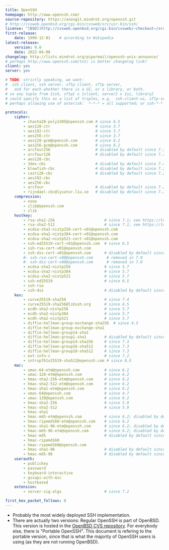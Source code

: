 ```yaml
---
title: OpenSSH
homepage: http://www.openssh.com/
source-repository: https://anongit.mindrot.org/openssh.git
# http://cvsweb.openbsd.org/cgi-bin/cvsweb/src/usr.bin/ssh/
license: "[BSD](http://cvsweb.openbsd.org/cgi-bin/cvsweb/~checkout~/src/usr.bin/ssh/LICENCE)"
first-release:
    date: 1999-12-01    # according to Wikipedia
latest-release:
    version: 9.0
    date: 2022-04-08
changelog: http://lists.mindrot.org/pipermail/openssh-unix-announce/
# perhaps http://www.openssh.com/txt/ is better changelog link?
client: yes
server: yes

# TODO: strictly speaking, we want:
#  ssh client, ssh server, sftp client, sftp server,
#   and for each whether there is a UI, or a library, or both.
# so any tuple from {ssh, sftp} x {client, server} x {ui, library}
# could specify this as a list of triples, e.g.  ssh-client-ui, sftp-server-library
# perhaps allowing use of asterisk:  *-*-* = all supported; or ssh-*-* for all ssh variants supported, etc.

protocols:
    cipher:
        - chacha20-poly1305@openssh.com # since 6.5
        - aes128-ctr                    # since 3.7
        - aes192-ctr                    # since 3.7
        - aes256-ctr                    # since 3.7
        - aes128-gcm@openssh.com        # since 6.2
        - aes256-gcm@openssh.com        # since 6.2
        - arcfour256                    # disabled by default since 7.2
        - arcfour128                    # disabled by default since 7.2
        - aes128-cbc
        - 3des-cbc                      # disabled by default since 7.4
        - blowfish-cbc                  # disabled by default since 7.2
        - cast128-cbc                   # disabled by default since 7.2
        - aes192-cbc
        - aes256-cbc
        - arcfour                       # disabled by default since 7.2
        - rijndael-cbc@lysator.liu.se   # disabled by default since 7.2
    compression:
        - none
        - zlib@openssh.com
        - zlib
    hostkey:
        - rsa-sha2-256                      # since 7.1; see https://tools.ietf.org/html/draft-rsa-dsa-sha2-256-03
        - rsa-sha2-512                      # since 7.1; see https://tools.ietf.org/html/draft-rsa-dsa-sha2-256-03
        - ecdsa-sha2-nistp256-cert-v01@openssh.com
        - ecdsa-sha2-nistp384-cert-v01@openssh.com
        - ecdsa-sha2-nistp521-cert-v01@openssh.com
        - ssh-ed25519-cert-v01@openssh.com  # since 6.5
        - ssh-rsa-cert-v01@openssh.com
        - ssh-dss-cert-v01@openssh.com      # disabled by default since 7.0
        #- ssh-rsa-cert-v00@openssh.com      # removed in 7.0
        #- ssh-dss-cert-v00@openssh.com      # removed in 7.0
        - ecdsa-sha2-nistp256               # since 5.7
        - ecdsa-sha2-nistp384               # since 5.7
        - ecdsa-sha2-nistp521               # since 5.7
        - ssh-ed25519                       # since 6.5
        - ssh-rsa
        - ssh-dss                           # disabled by default since 7.0
    kex:
        - curve25519-sha256                 # since 7.4
        - curve25519-sha256@libssh.org      # since 6.5
        - ecdh-sha2-nistp256                # since 5.7
        - ecdh-sha2-nistp384                # since 5.7
        - ecdh-sha2-nistp521                # since 5.7
        - diffie-hellman-group-exchange-sha256  # since 4.3
        - diffie-hellman-group-exchange-sha1
        - diffie-hellman-group14-sha1
        - diffie-hellman-group1-sha1        # disabled by default since 7.0; susceptible to logjam
        - diffie-hellman-group14-sha256     # since 7.3
        - diffie-hellman-group16-sha512     # since 7.3
        - diffie-hellman-group18-sha512     # since 7.3
        - ext-info-c                        # since 7.2
        - sntrup761x25519-sha512@openssh.com # since 8.5
    mac:
        - umac-64-etm@openssh.com           # since 6.2
        - umac-128-etm@openssh.com          # since 6.2
        - hmac-sha2-256-etm@openssh.com     # since 6.2
        - hmac-sha2-512-etm@openssh.com     # since 6.2
        - hmac-sha1-etm@openssh.com         # since 6.2
        - umac-64@openssh.com               # since 4.7
        - umac-128@openssh.com              # since 6.2
        - hmac-sha2-256                     # since 5.9
        - hmac-sha2-512                     # since 5.9
        - hmac-sha1
        - hmac-md5-etm@openssh.com          # since 6.2; disabled by default since 7.2
        - hmac-ripemd160-etm@openssh.com    # since 6.2
        - hmac-sha1-96-etm@openssh.com      # since 6.2; disabled by default since 7.2
        - hmac-md5-96-etm@openssh.com       # since 6.2; disabled by default since 7.2
        - hmac-md5                          # disabled by default since 7.2
        - hmac-ripemd160
        - hmac-ripemd160@openssh.com
        - hmac-sha1-96                      # disabled by default since 7.2
        - hmac-md5-96                       # disabled by default since 7.2
    userauth:
        - publickey
        - password
        - keyboard-interactive
        - gssapi-with-mic
        - hostbased
    extension:
        - server-sig-algs                   # since 7.2

first_kex_packet_follows: 0
---
```

* Probably the most widely deployed SSH implementation.
* There are actually two versions: Regular OpenSSH is part of OpenBSD.
  This version is hosted in the [OpenBSD CVS repository](http://cvsweb.openbsd.org/cgi-bin/cvsweb/src/usr.bin/ssh/).
  For everybody else, there is "Portable OpenSSH". This document is
  refering to the portable version, since that is what the majority
  of OpenSSH users is using (as they are not running OpenBSD).
